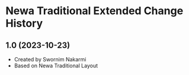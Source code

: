 # Newa Traditional Extended Change History

## 1.0 (2023-10-23)

- Created by Swornim Nakarmi
- Based on Newa Traditional Layout
